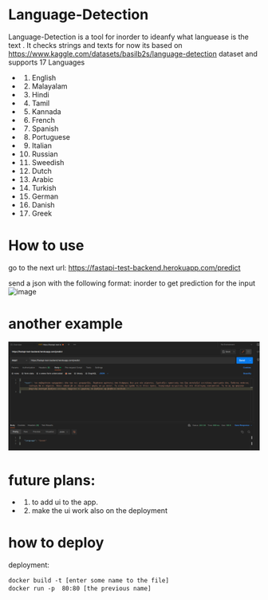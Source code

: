 # Language-Detection  

Language-Detection is a tool for inorder to ideanfy what languease is the text . It checks strings and texts
for now its based on 
https://www.kaggle.com/datasets/basilb2s/language-detection dataset
and supports 17 Languages
* 1) English
* 2) Malayalam
* 3) Hindi
* 4) Tamil
* 5) Kannada
* 6) French
* 7) Spanish
* 8) Portuguese
* 9) Italian
* 10) Russian
* 11) Sweedish
* 12) Dutch
* 13) Arabic
* 14) Turkish
* 15) German
* 16) Danish
* 17) Greek

# How to use
go to the next url:
https://fastapi-test-backend.herokuapp.com/predict


send a json with the following format:
inorder to get prediction for the input
![image](https://user-images.githubusercontent.com/77243045/208263481-2f660833-8f06-48b2-88c6-593b77f0a607.png)
# another example
![img.png](Tools/img.png)

# future plans:
* 1) to add ui to the app.
* 2) make the ui work also on the deployment


# how to deploy
 deployment:
```
docker build -t [enter some name to the file]
docker run -p  80:80 [the previous name]
```
